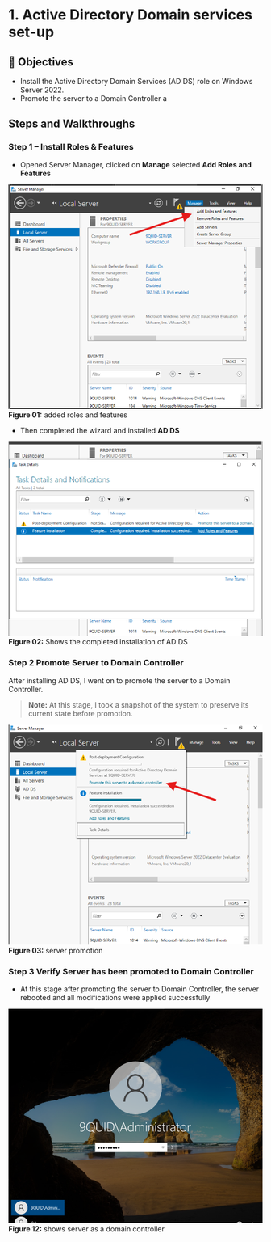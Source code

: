 # 1. Active Directory Domain services set-up

## 🎯 Objectives

- Install the Active Directory Domain Services (AD DS) role on Windows Server 2022.
- Promote the server to a Domain Controller a

## Steps and Walkthroughs

### Step 1 – Install Roles & Features

- Opened Server Manager, clicked on **Manage** selected **Add Roles and Features**

![alt text](<../2.AD DS Config/screenshots/01-roles & features.png>)
**Figure 01:** added roles and features

- Then completed the wizard and installed **AD DS**

![alt text](<../2.AD DS Config/screenshots/02-AD DS- installed.png>)
**Figure 02:** Shows the completed installation of AD DS

### Step 2 Promote Server to Domain Controller

After installing AD DS, I went on to promote the server to a Domain Controller.
> **Note:** At this stage, I took a snapshot of the system to preserve its current state before promotion.

![alt text](<../2.AD DS Config/screenshots/03-AD DS-promotion.png>)
**Figure 03:** server promotion

### Step 3 Verify Server has been promoted to Domain Controller

- At this stage after promoting the server to Domain Controller, the server rebooted and all modifications were applied successfully

![alt text](<../2.AD DS Config/screenshots/04-promoted-server.png>)
**Figure 12:** shows server as a domain controller
